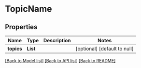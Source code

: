 # TopicName
## Properties

| Name | Type | Description | Notes |
|------------ | ------------- | ------------- | -------------|
| **topics** | **List** |  | [optional] [default to null] |

[[Back to Model list]](../README.md#documentation-for-models) [[Back to API list]](../README.md#documentation-for-api-endpoints) [[Back to README]](../README.md)

